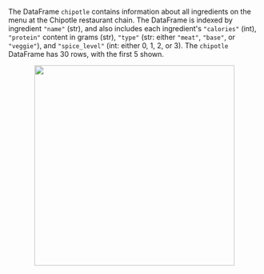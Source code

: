 The DataFrame `chipotle` contains information about all ingredients on the menu at the Chipotle restaurant chain. The DataFrame is indexed by ingredient `"name"` (str), and also includes each ingredient's `"calories"` (int), `"protein"` content in grams (str), `"type"` (str: either `"meat"`, `"base"`, or `"veggie"`), and `"spice_level"` (int: either 0, 1, 2, or 3). The `chipotle` DataFrame has 30 rows, with the first 5 shown.

<center><img src="../../assets/images/fa25-quizzes/quiz2df.jpg" width=400></center>

